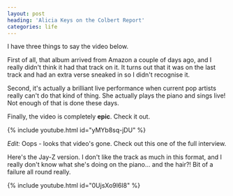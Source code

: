 ```yaml
---
layout: post
heading: 'Alicia Keys on the Colbert Report'
categories: life
---
```


<!-- Replace missing image from http://media.chris-alexander.co.uk/wp-content/uploads/2009/12/keys.png -->

I have three things to say the video below.

First of all, that album arrived from Amazon a couple of days ago, and I really didn't think it had that track on it. It turns out that it was on the last track and had an extra verse sneaked in so I didn't recognise it.

Second, it's actually a brilliant live performance when current pop artists really can't do that kind of thing. She actually plays the piano and sings live! Not enough of that is done these days.

Finally, the video is completely **epic**. Check it out.

{% include youtube.html id="yMYb8sq-jDU" %}

*Edit:* Oops - looks that video's gone. Check out this one of the full interview.

Here's the Jay-Z version. I don't like the track as much in this format, and I really don't know what she's doing on the piano... and the hair?! Bit of a failure all round really.

{% include youtube.html id="0UjsXo9l6I8" %}
